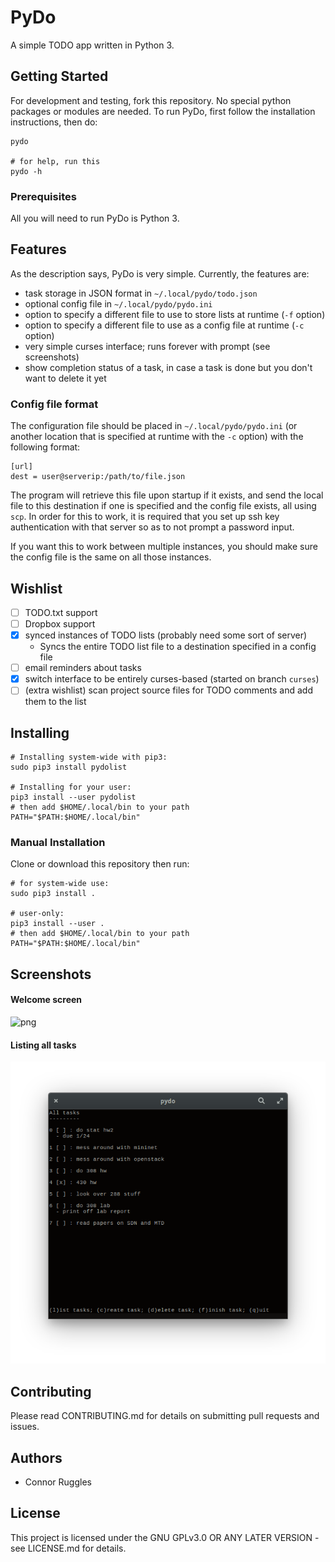 # PyDo
A simple TODO app written in Python 3.

## Getting Started
For development and testing, fork this repository. No special python packages or modules are needed. To run PyDo, first follow the installation instructions, then do:
```
pydo

# for help, run this
pydo -h
```

### Prerequisites
All you will need to run PyDo is Python 3.

## Features
As the description says, PyDo is very simple. Currently, the features are:
* task storage in JSON format in `~/.local/pydo/todo.json`
* optional config file in `~/.local/pydo/pydo.ini`
* option to specify a different file to use to store lists at runtime (`-f` option)
* option to specify a different file to use as a config file at runtime (`-c` option)
* very simple curses interface; runs forever with prompt (see screenshots)
* show completion status of a task, in case a task is done but you don't want to delete it yet

### Config file format
The configuration file should be placed in `~/.local/pydo/pydo.ini` (or another location that is specified at runtime with the `-c` option) with the following format:
```
[url]
dest = user@serverip:/path/to/file.json
```

The program will retrieve this file upon startup if it exists, and send the local file to this destination if one is specified and the config file exists, all using `scp`. In order for this to work, it is required that you set up ssh key authentication with that server so as to not prompt a password input.

If you want this to work between multiple instances, you should make sure the config file is the same on all those instances.

## Wishlist
- [ ] TODO.txt support
- [ ] Dropbox support
- [x] synced instances of TODO lists (probably need some sort of server)
    * Syncs the entire TODO list file to a destination specified in a config file
- [ ] email reminders about tasks
- [x] switch interface to be entirely curses-based (started on branch `curses`)
- [ ] (extra wishlist) scan project source files for TODO comments and add them to the list

## Installing
```
# Installing system-wide with pip3:
sudo pip3 install pydolist

# Installing for your user:
pip3 install --user pydolist
# then add $HOME/.local/bin to your path
PATH="$PATH:$HOME/.local/bin"
```

### Manual Installation
Clone or download this repository then run:
```
# for system-wide use:
sudo pip3 install .

# user-only:
pip3 install --user .
# then add $HOME/.local/bin to your path
PATH="$PATH:$HOME/.local/bin"
```

## Screenshots
#### Welcome screen
![png](https://raw.githubusercontent.com/rugglcon/pydo/master/assets/welcome.png)

#### Listing all tasks
![png](https://raw.githubusercontent.com/rugglcon/pydo/master/assets/list.png)

## Contributing
Please read CONTRIBUTING.md for details on submitting pull requests and issues.

## Authors
* Connor Ruggles

## License
This project is licensed under the GNU GPLv3.0 OR ANY LATER VERSION - see LICENSE.md for details.